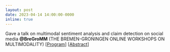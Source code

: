 ```yaml
---
layout: post
date: 2023-04-14 14:00:00-0000
inline: true
---
```


Gave a talk on multimodal sentiment analysis and claim detection on social media **@BreGroMM** (THE BREMEN-GRONINGEN ONLINE WORKSHOPS ON MULTIMODALITY) [[Program](https://docs.google.com/document/d/1I0-KBshqERN9HkV2voTMDYn4lvj5QrhDZXqLbTYc3ko/edit?pli=1)] [[Abstract](https://docs.google.com/document/d/1mieEZHAdDw2D_QTftdM0W5qn-QQsKpEEA7LTaku3Qx0/edit)]
